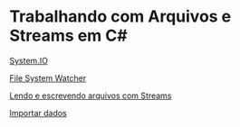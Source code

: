 # Trabalhando com Arquivos e Streams em C#

[System.IO](Trabalhando%20com%20Arquivos%20e%20Streams%20em%20C#%20f70b9d746e3a4b5caada2509fc4ecfb1/System%20IO%204f71a685350f4cdba8c72cf7c78defa6.md)

[File System Watcher](Trabalhando%20com%20Arquivos%20e%20Streams%20em%20C#%20f70b9d746e3a4b5caada2509fc4ecfb1/File%20System%20Watcher%20342d923f303e4560ae3dbc03e09547d6.md)

[Lendo e escrevendo arquivos com Streams](Trabalhando%20com%20Arquivos%20e%20Streams%20em%20C#%20f70b9d746e3a4b5caada2509fc4ecfb1/Lendo%20e%20escrevendo%20arquivos%20com%20Streams%201f4cd554f6554bea8a8d4c541568ee62.md)

[Importar dados](Trabalhando%20com%20Arquivos%20e%20Streams%20em%20C#%20f70b9d746e3a4b5caada2509fc4ecfb1/Importar%20dados%20cdcacb46f6dc4515a96bb448a83f29aa.md)